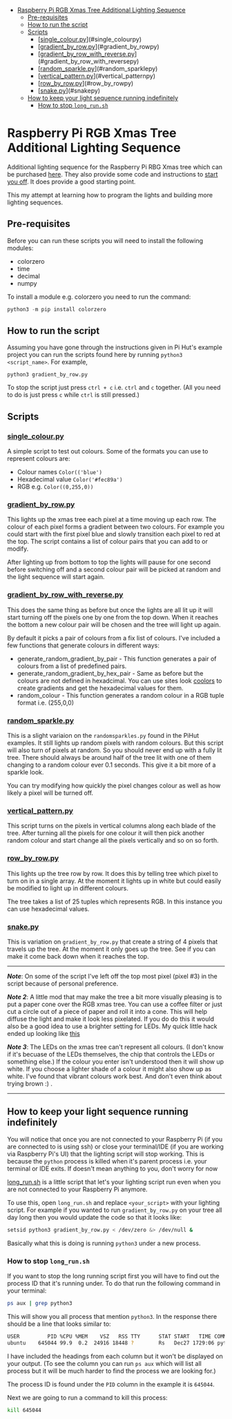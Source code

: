 - [Raspberry Pi RGB Xmas Tree Additional Lighting Sequence](#raspberry-pi-rgb-xmas-tree-additional-lighting-sequence)
  - [Pre-requisites](#pre-requisites)
  - [How to run the script](#how-to-run-the-script)
  - [Scripts](#scripts)
    - [[single_colour.py]](#single_colourpy)
    - [[gradient_by_row.py]](#gradient_by_rowpy)
    - [[gradient_by_row_with_reverse.py]](#gradient_by_row_with_reversepy)
    - [[random_sparkle.py]](#random_sparklepy)
    - [[vertical_pattern.py]](#vertical_patternpy)
    - [[row_by_row.py]](#row_by_rowpy)
    - [[snake.py]](#snakepy)
  - [How to keep your light sequence running indefinitely](#how-to-keep-your-light-sequence-running-indefinitely)
    - [How to stop `long_run.sh`](#how-to-stop-long_runsh)

# Raspberry Pi RGB Xmas Tree Additional Lighting Sequence 

Additional lighting sequence for the Raspberry Pi RBG Xmas tree which can be purchased [here]. They also provide some code and instructions to [start you off]. It does provide a good starting point.

This my attempt at learning how to program the lights and building more lighting sequences.

## Pre-requisites
Before you can run these scripts you will need to install the following modules:
* colorzero
* time
* decimal
* numpy

To install a module e.g. colorzero you need to run the command:

```Python
python3 -m pip install colorzero
```

## How to run the script
Assuming you have gone through the instructions given in Pi Hut's example project you can run the scripts found here by running `python3 <script_name>`. For example,

```
python3 gradient_by_row.py
```

To stop the script just press `ctrl + c` i.e. `ctrl` and `c` together. (All you need to do is just press `c` while `ctrl` is still pressed.)

## Scripts

### [single_colour.py]
A simple script to test out colours. Some of the formats you can use to represent colours are:

* Colour names `Color(('blue')`
* Hexadecimal value `Color('#fec89a')`
* RGB e.g. `Color((0,255,0))`

### [gradient_by_row.py]
This lights up the xmas tree each pixel at a time moving up each row. The colour of each pixel forms a gradient between two colours. For example you could start with the first pixel blue and slowly transition each pixel to red at the top. The script contains a list of colour pairs that you can add to or modify. 

After lighting up from bottom to top the lights will pause for one second before switching off and a second colour pair will be picked at random and the light sequence will start again. 

### [gradient_by_row_with_reverse.py]
This does the same thing as before but once the lights are all lit up it will start turning off the pixels one by one from the top down. When it reaches the bottom a new colour pair will be chosen and the tree will light up again.

By default it picks a pair of colours from a fix list of colours. I've included a few functions that generate colours in different ways:

* generate_random_gradient_by_pair - This function generates a pair of colours from a list of predefined pairs.
* generate_random_gradient_by_hex_pair - Same as before but the colours are not defined in hexadcimal. You can use sites look [coolors] to create gradients and get the hexadecimal values for them.
* random_colour - This function generates a random colour in a RGB tuple format i.e. (255,0,0)

### [random_sparkle.py]
This is a slight variaion on the `randomsparkles.py` found in the PiHut examples. It still lights up random pixels with random colours. But this script will also turn of pixels at random. So you should never end up with a fully lit tree. There should always be around half of the tree lit with one of them changing to a random colour ever 0.1 seconds. This give it a bit more of a sparkle look. 

You can try modifying how quickly the pixel changes colour as well as how likely a pixel will be turned off.

### [vertical_pattern.py]
This script turns on the pixels in vertical columns along each blade of the tree. After turning all the pixels for one colour it will then pick another random colour and start change all the pixels vertically and so on so forth.

### [row_by_row.py]
This lights up the tree row by row. It does this by telling tree which pixel to turn on in a single array. At the moment it lights up in white but could easily be modified to light up in different colours. 

The tree takes a list of 25 tuples which represents RGB. In this instance you can use hexadecimal values.

### [snake.py]
This is variation on `gradient_by_row.py` that create a string of 4 pixels that travels up the tree. At the moment it only goes up the tree. See if you can make it come back down when it reaches the top.

----

***Note***: On some of the script I've left off the top most pixel (pixel #3) in the script because of personal preference.

***Note 2***: A little mod that may make the tree a bit more visually pleasing is to put a paper cone over the RGB xmas tree. You can use a coffee filter or just cut a circle out of a piece of paper and roll it into a cone. This will help diffuse the light and make it look less pixelated. If you do do this it would also be a good idea to use a brighter setting for LEDs. My quick little hack ended up looking like [this]

***Note 3***: The LEDs on the xmas tree can't represent all colours. (I don't know if it's becuase of the LEDs themselves, the chip that controls the LEDs or something else.) If the colour you enter isn't understood then it will show up white. If you choose a lighter shade of a colour it might also show up as white. I've found that vibrant colours work best. And don't even think about trying brown :) .

---

## How to keep your light sequence running indefinitely

You will notice that once you are not connected to your Raspberry Pi (if you are connected to is using ssh) or close your terminal/IDE (if you are working via Raspberry Pi's UI) that the lighting script will stop working. This is because the `python` process is killed when it's parent process i.e. your terminal or IDE exits. If doesn't mean anything to you, don't worry for now

[long_run.sh] is a little script that let's your lighting script run even when you are not connected to your Raspberry Pi anymore. 

To use this, open `long_run.sh` and replace `<your_script>` with your lighting script. For example if you wanted to run `gradient_by_row.py` on your tree all day long then you would update the code so that it looks like:

```Bash
setsid python3 gradient_by_row.py < /dev/zero &> /dev/null &
```

Basically what this is doing is running `python3` under a new process.

### How to stop `long_run.sh`
If you want to stop the long running script first you will have to find out the process ID that it's running under. To do that run the following command in your terminal:

```Bash
ps aux | grep python3
```
This will show you all process that mention `python3`. In the response there should be a line that looks similar to:

```Bash
USER         PID %CPU %MEM    VSZ   RSS TTY      STAT START   TIME COMMAND
ubuntu    645044 99.9  0.2  24916 18448 ?        Rs   Dec27 1729:06 python3 gradient_by_row_with_reverse.py
```

I have included the headings from each column but it won't be displayed on your output. (To see the column you can run `ps aux` which will list all process but it will be much harder to find the process we are looking for.)

The process ID is found under the `PID` column in the example it is `645044`. 

Next we are going to run a command to kill this process:

```Bash
kill 645044
```


[here]: https://thepihut.com/products/3d-rgb-xmas-tree-for-raspberry-pi
[start you off]: https://github.com/ThePiHut/rgbxmastree
[long_run.sh]: scripts/long_run.sh
[coolors]: https://coolors.co/gradients
[this]: https://photos.app.goo.gl/ASrtkw665mumwcxS7
[single_colour.py]: scripts/single_colour.py
[gradient_by_row.py]: scripts/gradient_by_row.py
[gradient_by_row_with_reverse.py]: scripts/gradient_by_row_with_reverse.py
[random_sparkle.py]: scripts/random_sparkle.py
[vertical_pattern.py]: scripts/vertical_pattern.py
[row_by_row.py]: scripts/row_by_row.py
[snake.py]: scripts/snake.py